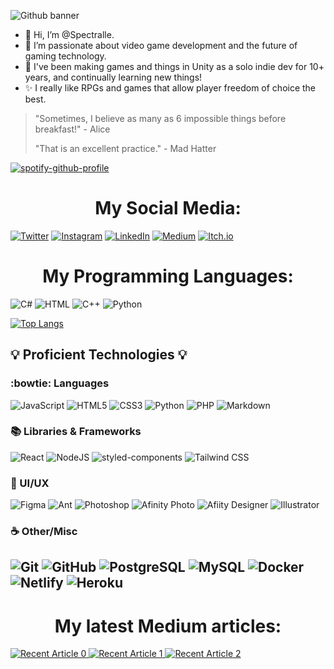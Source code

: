 <!---
Spectralle/Spectralle is a ✨ special ✨ repository because its `README.md` (this file) appears on your GitHub profile.
You can click the Preview link to take a look at your changes.
--->

![Github banner](https://user-images.githubusercontent.com/8663426/151212432-79caeeb6-2217-4d94-88c1-af72914208b9.png)
- 👋 Hi, I’m @Spectralle.
- 👀 I’m passionate about video game development and the future of gaming technology.
- 🌱 I've been making games and things in Unity as a solo indie dev for 10+ years, and continually learning new things!
- ✨ I really like RPGs and games that allow player freedom of choice the best.

> "Sometimes, I believe as many as 6 impossible things before breakfast!" - Alice
> 
> "That is an excellent practice." - Mad Hatter

[![spotify-github-profile](https://spotify-github-profile.vercel.app/api/view?uid=1229684751&cover_image=true&theme=novatorem&bar_color=08a9c9&bar_color_cover=false)](https://github.com/spectralle/spotify-github-profile)

<h1 align=center>My Social Media:</h1>

[![Twitter](https://img.shields.io/badge/Twitter-1DA1F2?style=for-the-badge&logo=twitter&logoColor=white)](https://www.instagram.com/tempored_insanity_studio/)
[![Instagram](https://img.shields.io/badge/Instagram-E4405F?style=for-the-badge&logo=instagram&logoColor=white)](https://twitter.com/tempinsastudio)
[![LinkedIn](https://img.shields.io/badge/LinkedIn-0077B5?style=for-the-badge&logo=linkedin&logoColor=white)](https://www.linkedin.com/in/vincent-taylor-unitygamedev/)
[![Medium](https://img.shields.io/badge/Medium-12100E?style=for-the-badge&logo=medium&logoColor=white)](https://vintay.medium.com)
[![Itch.io](https://img.shields.io/badge/Itch-%23FF0B34.svg?style=for-the-badge&logo=Itch.io&logoColor=white)](https://tempored-insanity.itch.io)

<h1 align=center>My Programming Languages:</h1>

![C#](https://img.shields.io/badge/C%23-239120?style=for-the-badge&logo=c-sharp&logoColor=white)
![HTML](https://img.shields.io/badge/HTML5-E34F26?style=for-the-badge&logo=html5&logoColor=white)
![C++](https://img.shields.io/badge/C%2B%2B-00599C?style=for-the-badge&logo=c%2B%2B&logoColor=white)
![Python](https://img.shields.io/badge/Python-14354C?style=for-the-badge&logo=python&logoColor=white)

[![Top Langs](https://github-readme-stats.vercel.app/api/top-langs/?username=spectralle&theme=dark&layout=compact)](https://github.com/spectralle/github-readme-stats)

## 💡 Proficient Technologies 💡

### :bowtie: Languages

![JavaScript](https://img.shields.io/badge/-JavaScript-0D1117?style=flat-square&logo=javascript)
![HTML5](https://img.shields.io/badge/-HTML5-0D1117?style=flat-square&logo=html5)
![CSS3](https://img.shields.io/badge/-CSS3-0D1117?style=flat-square&logo=css3&logoColor=blue)
![Python](https://img.shields.io/badge/-Python-0D1117?style=flat-square&logo=Python)
![PHP](https://img.shields.io/badge/-PHP-0D1117?style=flat-square&logo=PHP)
![Markdown](https://img.shields.io/badge/Markdown-%230D1117.svg?style=flat-square&logo=Markdown)

### :books: Libraries & Frameworks

![React](https://img.shields.io/badge/-React-0D1117?style=flat-square&logo=react)
![NodeJS](https://img.shields.io/badge/-Nodejs-0D1117?style=flat-square&logo=Node.js)
![styled-components](https://img.shields.io/badge/-Styled%20Components-0D1117?style=flat-square&logo=styledcomponents)
![Tailwind CSS](https://img.shields.io/badge/-Tailwind%20CSS-0D1117?style=flat-square&logo=tailwindcss)

### :cherry_blossom: UI/UX

![Figma](https://img.shields.io/badge/-Figma-0D1117?style=flat-square&logo=figma)
![Ant](https://img.shields.io/badge/-Ant-0D1117?style=flat-square&logo=apache-ant)
![Photoshop](https://img.shields.io/badge/-Photoshop-0D1117?style=flat-square&logo=adobe-photoshop)
![Afinity Photo](https://img.shields.io/badge/-Affinity%20Photo-0D1117?style=flat-square&logo=affinityphoto)
![Afiity Designer](https://img.shields.io/badge/-Affinity%20Designer-0D1117?style=flat-square&logo=affinitydesigner)
![Illustrator](https://img.shields.io/badge/-Illustrator-0D1117?style=flat-square&logo=adobe-illustrator)

### :coffee: Other/Misc

![Git](https://img.shields.io/badge/-Git-0D1117?style=flat-square&logo=git)
![GitHub](https://img.shields.io/badge/-GitHub-0D1117?style=flat-square&logo=github)
![PostgreSQL](https://img.shields.io/badge/-PostgreSQL-0D1117?style=flat-square&logo=postgresql)
![MySQL](https://img.shields.io/badge/-MySQL-0D1117?style=flat-square&logo=mysql)
![Docker](https://img.shields.io/badge/-Docker-0D1117?style=flat-square&logo=docker)
![Netlify](https://img.shields.io/badge/-Netlify-0D1117?style=flat-square&logo=netlify)
![Heroku](https://img.shields.io/badge/-Heroku-0D1117?style=flat-square&logo=heroku)
-------------------------------------------------------------------------------------------------------------------------
<h1 align=center>My latest Medium articles:</h1>
<a target="_blank" href="https://github-readme-medium-recent-article.vercel.app/medium/@vintay/0"><img src="https://github-readme-medium-recent-article.vercel.app/medium/@vintay/0" alt="Recent Article 0">
<a target="_blank" href="https://github-readme-medium-recent-article.vercel.app/medium/@vintay/1"><img src="https://github-readme-medium-recent-article.vercel.app/medium/@vintay/1" alt="Recent Article 1">
<a target="_blank" href="https://github-readme-medium-recent-article.vercel.app/medium/@vintay/2"><img src="https://github-readme-medium-recent-article.vercel.app/medium/@vintay/2" alt="Recent Article 2">
